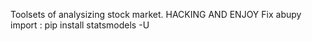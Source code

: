 Toolsets of analysizing stock market. 
HACKING AND ENJOY
Fix abupy import : pip install statsmodels -U
